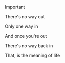 > [!important]
>
> There's no way out
>
> Only one way in
>
> And once you're out
>
> There's no way back in
>
> That, is the meaning of life
>
